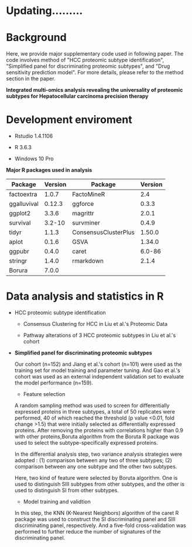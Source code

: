 # Updating.........

# Background

Here, we provide major supplementary code used in following paper. The code involves method of "HCC proteomic subtype identification", "Simplified panel for discriminating proteomic subtypes", and "Drug sensitivity prediction model". For more details, please refer to the method section in the paper.

**Integrated multi-omics analysis revealing the universality of proteomic subtypes for Hepatocellular carcinoma precision therapy**

# Development enviroment

-   Rstudio 1.4.1106

-   R 3.6.3

-   Windows 10 Pro

**Major R packages used in analysis**

| Package     | Version | Package              | Version |
|-------------|---------|----------------------|---------|
| factoextra  | 1.0.7   | FactoMineR           | 2.4     |
| ggalluvival | 0.12.3  | ggforce              | 0.3.3   |
| ggplot2     | 3.3.6   | magrittr             | 2.0.1   |
| survival    | 3.2-10  | survminer            | 0.4.9   |
| tidyr       | 1.1.3   | ConsensusClusterPlus | 1.50.0  |
| aplot       | 0.1.6   | GSVA                 | 1.34.0  |
| ggpubr      | 0.4.0   | caret                | 6.0-86  |
| stringr     | 1.4.0   | rmarkdown            | 2.1.4   |
| Borura      | 7.0.0   |                      |         |

# Data analysis and statistics in R

-   HCC proteomic subtype identification

    -   Consensus Clustering for HCC in Liu et al.'s Proteomic Data

    -   Pathway alterations of 3 HCC proteomic subtypes in Liu et al.'s cohort

-   **Simplified panel for discriminating proteomic subtypes**

    Our cohort (n=152) and Jiang et al.'s cohort (n=101) were used as the training set for model training and parameter tuning. And Gao et al.'s cohort was used as an external independent validation set to evaluate the model performance (n=159).

    -   Feature selection

    A random sampling method was used to screen for differentially expressed proteins in three subtypes, a total of 50 replicates were performed, 40 of which reached the threshold (p value \<0.01, fold change \>1.5) that were initially selected as differentially expressed proteins. After removing the proteins with correlations higher than 0.9 with other proteins,Boruta algorithm from the Boruta R package was used to select the subtype-specifically expressed proteins.

    In the differential analysis step, two variance analysis strategies were adopted : (1) comparison between any two of three subtypes; (2) comparison between any one subtype and the other two subtypes.

    Here, two kind of feature were selected by Boruta algorithm. One is used to distinguish SIII subtypes from other subtypes, and the other is used to distinguish SI from other subtypes.

    -   Model training and validtion

    In this step, the KNN (K-Nearest Neighbors) algorithm of the caret R package was used to construct the SI discriminating panel and SIII discriminating panel, respectively. And a five-fold cross-validation was performed to further reduce the number of signatures of the discriminating panel.
